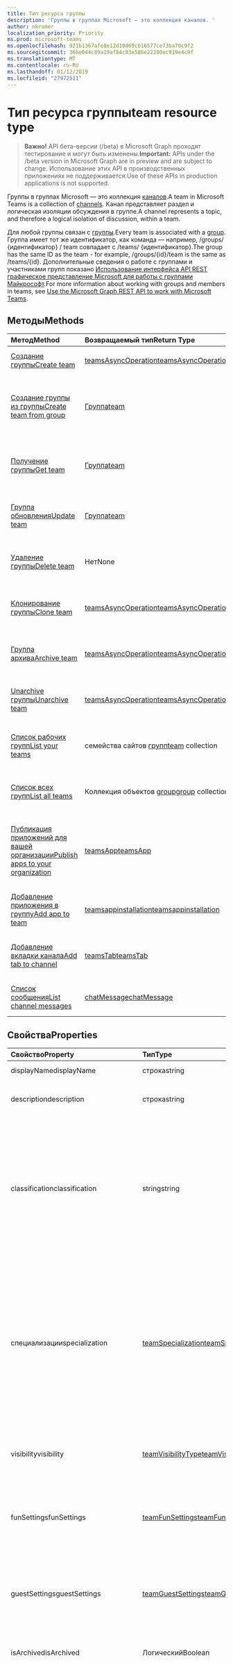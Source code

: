 ```yaml
---
title: Тип ресурса группы
description: 'Группы в группах Microsoft — это коллекция каналов. '
author: nkramer
localization_priority: Priority
ms.prod: microsoft-teams
ms.openlocfilehash: 921b1367afe8e12d10d69cb16577ce73ba70c9f2
ms.sourcegitcommit: 36be044c89a19af84c93e586e22200ec919e4c9f
ms.translationtype: MT
ms.contentlocale: ru-RU
ms.lasthandoff: 01/12/2019
ms.locfileid: "27972511"
---
```

# <a name="team-resource-type"></a><span data-ttu-id="34ca6-103">Тип ресурса группы</span><span class="sxs-lookup"><span data-stu-id="34ca6-103">team resource type</span></span>

> <span data-ttu-id="34ca6-104">**Важно!** API бета-версии (/beta) в Microsoft Graph проходят тестирование и могут быть изменены.</span><span class="sxs-lookup"><span data-stu-id="34ca6-104">**Important:** APIs under the /beta version in Microsoft Graph are in preview and are subject to change.</span></span> <span data-ttu-id="34ca6-105">Использование этих API в производственных приложениях не поддерживается.</span><span class="sxs-lookup"><span data-stu-id="34ca6-105">Use of these APIs in production applications is not supported.</span></span>

<span data-ttu-id="34ca6-106">Группы в группах Microsoft — это коллекция [каналов](channel.md).</span><span class="sxs-lookup"><span data-stu-id="34ca6-106">A team in Microsoft Teams is a collection of [channels](channel.md).</span></span> <span data-ttu-id="34ca6-107">Канал представляет раздел и логическая изоляции обсуждения в группе.</span><span class="sxs-lookup"><span data-stu-id="34ca6-107">A channel represents a topic, and therefore a logical isolation of discussion, within a team.</span></span>

<span data-ttu-id="34ca6-108">Для любой группы связан с [группы](../resources/group.md).</span><span class="sxs-lookup"><span data-stu-id="34ca6-108">Every team is associated with a [group](../resources/group.md).</span></span>
<span data-ttu-id="34ca6-109">Группа имеет тот же идентификатор, как команда — например, /groups/ {идентификатор} / team совпадает с /teams/ {идентификатор}.</span><span class="sxs-lookup"><span data-stu-id="34ca6-109">The group has the same ID as the team - for example, /groups/{id}/team is the same as /teams/{id}.</span></span>
<span data-ttu-id="34ca6-110">Дополнительные сведения о работе с группами и участниками групп показано [Использование интерфейса API REST графическое представление Microsoft для работы с группами Майкрософт](teams-api-overview.md).</span><span class="sxs-lookup"><span data-stu-id="34ca6-110">For more information about working with groups and members in teams, see [Use the Microsoft Graph REST API to work with Microsoft Teams](teams-api-overview.md).</span></span>

## <a name="methods"></a><span data-ttu-id="34ca6-111">Методы</span><span class="sxs-lookup"><span data-stu-id="34ca6-111">Methods</span></span>

| <span data-ttu-id="34ca6-112">Метод</span><span class="sxs-lookup"><span data-stu-id="34ca6-112">Method</span></span>       | <span data-ttu-id="34ca6-113">Возвращаемый тип</span><span class="sxs-lookup"><span data-stu-id="34ca6-113">Return Type</span></span>  |<span data-ttu-id="34ca6-114">Описание</span><span class="sxs-lookup"><span data-stu-id="34ca6-114">Description</span></span>|
|:---------------|:--------|:----------|
|[<span data-ttu-id="34ca6-115">Создание группы</span><span class="sxs-lookup"><span data-stu-id="34ca6-115">Create team</span></span>](../api/team-post.md) | [<span data-ttu-id="34ca6-116">teamsAsyncOperation</span><span class="sxs-lookup"><span data-stu-id="34ca6-116">teamsAsyncOperation</span></span>](teamsasyncoperation.md) | <span data-ttu-id="34ca6-117">Создание группы «с нуля».</span><span class="sxs-lookup"><span data-stu-id="34ca6-117">Create a team from scratch.</span></span> |
|[<span data-ttu-id="34ca6-118">Создание группы из группы</span><span class="sxs-lookup"><span data-stu-id="34ca6-118">Create team from group</span></span>](../api/team-put-teams.md) | [<span data-ttu-id="34ca6-119">Группа</span><span class="sxs-lookup"><span data-stu-id="34ca6-119">team</span></span>](team.md) | <span data-ttu-id="34ca6-120">Создание новой группы или добавление группы к существующей группе.</span><span class="sxs-lookup"><span data-stu-id="34ca6-120">Create a new team, or add a team to an existing group.</span></span>|
|[<span data-ttu-id="34ca6-121">Получение группы</span><span class="sxs-lookup"><span data-stu-id="34ca6-121">Get team</span></span>](../api/team-get.md) | [<span data-ttu-id="34ca6-122">Группа</span><span class="sxs-lookup"><span data-stu-id="34ca6-122">team</span></span>](team.md) | <span data-ttu-id="34ca6-123">Извлечение свойств и связи из указанной группы.</span><span class="sxs-lookup"><span data-stu-id="34ca6-123">Retrieve the properties and relationships of the specified team.</span></span>|
|[<span data-ttu-id="34ca6-124">Группа обновления</span><span class="sxs-lookup"><span data-stu-id="34ca6-124">Update team</span></span>](../api/team-update.md) | [<span data-ttu-id="34ca6-125">Группа</span><span class="sxs-lookup"><span data-stu-id="34ca6-125">team</span></span>](team.md) |<span data-ttu-id="34ca6-126">Обновление свойств указанной группы.</span><span class="sxs-lookup"><span data-stu-id="34ca6-126">Update the properties of the specified team.</span></span> |
|[<span data-ttu-id="34ca6-127">Удаление группы</span><span class="sxs-lookup"><span data-stu-id="34ca6-127">Delete team</span></span>](/graph/api/group-delete?view=graph-rest-1.0) | <span data-ttu-id="34ca6-128">Нет</span><span class="sxs-lookup"><span data-stu-id="34ca6-128">None</span></span> |<span data-ttu-id="34ca6-129">Удаление группы и его связанную группу.</span><span class="sxs-lookup"><span data-stu-id="34ca6-129">Delete the team and its associated group.</span></span> |
|[<span data-ttu-id="34ca6-130">Клонирование группы</span><span class="sxs-lookup"><span data-stu-id="34ca6-130">Clone team</span></span>](../api/team-clone.md) | [<span data-ttu-id="34ca6-131">teamsAsyncOperation</span><span class="sxs-lookup"><span data-stu-id="34ca6-131">teamsAsyncOperation</span></span>](../resources/teamsasyncoperation.md) |<span data-ttu-id="34ca6-132">Скопируйте группа и его связанную группу.</span><span class="sxs-lookup"><span data-stu-id="34ca6-132">Copy the team and its associated group.</span></span> |
|[<span data-ttu-id="34ca6-133">Группа архива</span><span class="sxs-lookup"><span data-stu-id="34ca6-133">Archive team</span></span>](../api/team-archive.md) | [<span data-ttu-id="34ca6-134">teamsAsyncOperation</span><span class="sxs-lookup"><span data-stu-id="34ca6-134">teamsAsyncOperation</span></span>](../resources/teamsasyncoperation.md) |<span data-ttu-id="34ca6-135">Поместите группа в состояние только для чтения.</span><span class="sxs-lookup"><span data-stu-id="34ca6-135">Put the team in a read-only state.</span></span> |
|[<span data-ttu-id="34ca6-136">Unarchive группы</span><span class="sxs-lookup"><span data-stu-id="34ca6-136">Unarchive team</span></span>](../api/team-unarchive.md) | [<span data-ttu-id="34ca6-137">teamsAsyncOperation</span><span class="sxs-lookup"><span data-stu-id="34ca6-137">teamsAsyncOperation</span></span>](../resources/teamsasyncoperation.md) |<span data-ttu-id="34ca6-138">Восстановите группа в состояние чтение запись.</span><span class="sxs-lookup"><span data-stu-id="34ca6-138">Restore the team to a read-write state.</span></span> |
|[<span data-ttu-id="34ca6-139">Список рабочих групп</span><span class="sxs-lookup"><span data-stu-id="34ca6-139">List your teams</span></span>](../api/user-list-joinedteams.md) | <span data-ttu-id="34ca6-140">семейства сайтов [групп](team.md)</span><span class="sxs-lookup"><span data-stu-id="34ca6-140">[team](team.md) collection</span></span> | <span data-ttu-id="34ca6-141">Список групп, которые вы являетесь членом.</span><span class="sxs-lookup"><span data-stu-id="34ca6-141">List the teams you are a member of.</span></span> |
|[<span data-ttu-id="34ca6-142">Список всех групп</span><span class="sxs-lookup"><span data-stu-id="34ca6-142">List all teams</span></span>](/graph/teams-list-all-teams) | <span data-ttu-id="34ca6-143">Коллекция объектов [group](group.md)</span><span class="sxs-lookup"><span data-stu-id="34ca6-143">[group](group.md) collection</span></span> | <span data-ttu-id="34ca6-144">Список всех групп, которые имеют группами.</span><span class="sxs-lookup"><span data-stu-id="34ca6-144">List all groups that have teams.</span></span> |
|[<span data-ttu-id="34ca6-145">Публикация приложений для вашей организации</span><span class="sxs-lookup"><span data-stu-id="34ca6-145">Publish apps to your organization</span></span>](../resources/teamsapp.md)| [<span data-ttu-id="34ca6-146">teamsApp</span><span class="sxs-lookup"><span data-stu-id="34ca6-146">teamsApp</span></span>](../resources/teamsapp.md) | <span data-ttu-id="34ca6-147">Создание групп приложений видимым только для вашей организации.</span><span class="sxs-lookup"><span data-stu-id="34ca6-147">Create Teams apps visible only to your organization.</span></span> |
|[<span data-ttu-id="34ca6-148">Добавление приложения в группу</span><span class="sxs-lookup"><span data-stu-id="34ca6-148">Add app to team</span></span>](../api/teamsappinstallation-add.md) | [<span data-ttu-id="34ca6-149">teamsappinstallation</span><span class="sxs-lookup"><span data-stu-id="34ca6-149">teamsappinstallation</span></span>](teamsappinstallation.md) | <span data-ttu-id="34ca6-150">Добавляет (установить) приложения в группу.</span><span class="sxs-lookup"><span data-stu-id="34ca6-150">Adds (installs) an app to a team.</span></span>|
|[<span data-ttu-id="34ca6-151">Добавление вкладки канала</span><span class="sxs-lookup"><span data-stu-id="34ca6-151">Add tab to channel</span></span>](../api/teamstab-add.md) | [<span data-ttu-id="34ca6-152">teamsTab</span><span class="sxs-lookup"><span data-stu-id="34ca6-152">teamsTab</span></span>](../resources/teamstab.md) | <span data-ttu-id="34ca6-153">Добавляет (установить) вкладки канал группы.</span><span class="sxs-lookup"><span data-stu-id="34ca6-153">Adds (installs) a tab to a team's channel.</span></span>|
|[<span data-ttu-id="34ca6-154">Список сообщения</span><span class="sxs-lookup"><span data-stu-id="34ca6-154">List channel messages</span></span>](../api/channel-list-messages.md)  | [<span data-ttu-id="34ca6-155">chatMessage</span><span class="sxs-lookup"><span data-stu-id="34ca6-155">chatMessage</span></span>](../resources/chatmessage.md) | [<span data-ttu-id="34ca6-156">Получение сообщений в канале</span><span class="sxs-lookup"><span data-stu-id="34ca6-156">Get messages in a channel</span></span>](../api/channel-list-messages.md) |

## <a name="properties"></a><span data-ttu-id="34ca6-157">Свойства</span><span class="sxs-lookup"><span data-stu-id="34ca6-157">Properties</span></span>

| <span data-ttu-id="34ca6-158">Свойство</span><span class="sxs-lookup"><span data-stu-id="34ca6-158">Property</span></span> | <span data-ttu-id="34ca6-159">Тип</span><span class="sxs-lookup"><span data-stu-id="34ca6-159">Type</span></span>   | <span data-ttu-id="34ca6-160">Описание</span><span class="sxs-lookup"><span data-stu-id="34ca6-160">Description</span></span> |
|:---------------|:--------|:----------|
|<span data-ttu-id="34ca6-161">displayName</span><span class="sxs-lookup"><span data-stu-id="34ca6-161">displayName</span></span>|<span data-ttu-id="34ca6-162">строка</span><span class="sxs-lookup"><span data-stu-id="34ca6-162">string</span></span>| <span data-ttu-id="34ca6-163">Имя группы.</span><span class="sxs-lookup"><span data-stu-id="34ca6-163">The name of the team.</span></span> |
|<span data-ttu-id="34ca6-164">description</span><span class="sxs-lookup"><span data-stu-id="34ca6-164">description</span></span>|<span data-ttu-id="34ca6-165">строка</span><span class="sxs-lookup"><span data-stu-id="34ca6-165">string</span></span>| <span data-ttu-id="34ca6-166">Необязательное описание для группы.</span><span class="sxs-lookup"><span data-stu-id="34ca6-166">An optional description for the team.</span></span> |
|<span data-ttu-id="34ca6-167">classification</span><span class="sxs-lookup"><span data-stu-id="34ca6-167">classification</span></span>|<span data-ttu-id="34ca6-168">string</span><span class="sxs-lookup"><span data-stu-id="34ca6-168">string</span></span>| <span data-ttu-id="34ca6-169">Дополнительные метки.</span><span class="sxs-lookup"><span data-stu-id="34ca6-169">An optional label.</span></span> <span data-ttu-id="34ca6-170">Обычно описывает конфиденциальности данных или бизнес-рабочей группы.</span><span class="sxs-lookup"><span data-stu-id="34ca6-170">Typically describes the data or business sensitivity of the team.</span></span> <span data-ttu-id="34ca6-171">Должно соответствовать одному из набора предварительно настроенные в каталоге клиента.</span><span class="sxs-lookup"><span data-stu-id="34ca6-171">Must match one of a pre-configured set in the tenant's directory.</span></span> |
|<span data-ttu-id="34ca6-172">специализации</span><span class="sxs-lookup"><span data-stu-id="34ca6-172">specialization</span></span>|[<span data-ttu-id="34ca6-173">teamSpecialization</span><span class="sxs-lookup"><span data-stu-id="34ca6-173">teamSpecialization</span></span>](teamspecialization.md)| <span data-ttu-id="34ca6-174">Необязательное.</span><span class="sxs-lookup"><span data-stu-id="34ca6-174">Optional.</span></span> <span data-ttu-id="34ca6-175">Указывает, будет ли команда предназначена для конкретного варианта использования.</span><span class="sxs-lookup"><span data-stu-id="34ca6-175">Indicates whether the team is intended for a particular use case.</span></span>  <span data-ttu-id="34ca6-176">Специализация каждой группы имеет доступ к уникальное поведение и каждый раз, нацелено на пример его использования.</span><span class="sxs-lookup"><span data-stu-id="34ca6-176">Each team specialization has access to unique behaviors and experiences targeted to its use case.</span></span> |
|<span data-ttu-id="34ca6-177">visibility</span><span class="sxs-lookup"><span data-stu-id="34ca6-177">visibility</span></span>|[<span data-ttu-id="34ca6-178">teamVisibilityType</span><span class="sxs-lookup"><span data-stu-id="34ca6-178">teamVisibilityType</span></span>](teamvisibilitytype.md)| <span data-ttu-id="34ca6-179">Видимость группы и группы.</span><span class="sxs-lookup"><span data-stu-id="34ca6-179">The visibility of a the group and team.</span></span> <span data-ttu-id="34ca6-180">Значения по умолчанию на Public.</span><span class="sxs-lookup"><span data-stu-id="34ca6-180">Defaults to Public.</span></span> |
|<span data-ttu-id="34ca6-181">funSettings</span><span class="sxs-lookup"><span data-stu-id="34ca6-181">funSettings</span></span>|[<span data-ttu-id="34ca6-182">teamFunSettings</span><span class="sxs-lookup"><span data-stu-id="34ca6-182">teamFunSettings</span></span>](teamfunsettings.md) |<span data-ttu-id="34ca6-183">Параметры для настройки использования Giphy, memes и наклейки рабочих групп.</span><span class="sxs-lookup"><span data-stu-id="34ca6-183">Settings to configure use of Giphy, memes, and stickers in the team.</span></span>|
|<span data-ttu-id="34ca6-184">guestSettings</span><span class="sxs-lookup"><span data-stu-id="34ca6-184">guestSettings</span></span>|[<span data-ttu-id="34ca6-185">teamGuestSettings</span><span class="sxs-lookup"><span data-stu-id="34ca6-185">teamGuestSettings</span></span>](teamguestsettings.md) |<span data-ttu-id="34ca6-186">Параметры для настройки ли гости могут создать, обновить или удалить каналы рабочих групп.</span><span class="sxs-lookup"><span data-stu-id="34ca6-186">Settings to configure whether guests can create, update, or delete channels in the team.</span></span>|
|<span data-ttu-id="34ca6-187">isArchived</span><span class="sxs-lookup"><span data-stu-id="34ca6-187">isArchived</span></span>|<span data-ttu-id="34ca6-188">Логический</span><span class="sxs-lookup"><span data-stu-id="34ca6-188">Boolean</span></span>|<span data-ttu-id="34ca6-189">Является ли эта группа в режиме только для чтения.</span><span class="sxs-lookup"><span data-stu-id="34ca6-189">Whether this team is in read-only mode.</span></span> |
|<span data-ttu-id="34ca6-190">memberSettings</span><span class="sxs-lookup"><span data-stu-id="34ca6-190">memberSettings</span></span>|[<span data-ttu-id="34ca6-191">teamMemberSettings</span><span class="sxs-lookup"><span data-stu-id="34ca6-191">teamMemberSettings</span></span>](teammembersettings.md) |<span data-ttu-id="34ca6-192">Параметры для настройки ли члены могут выполнять определенные действия, например, создание каналов и добавьте программы-роботы, рабочих групп.</span><span class="sxs-lookup"><span data-stu-id="34ca6-192">Settings to configure whether members can perform certain actions, for example, create channels and add bots, in the team.</span></span>|
|<span data-ttu-id="34ca6-193">messagingSettings</span><span class="sxs-lookup"><span data-stu-id="34ca6-193">messagingSettings</span></span>|[<span data-ttu-id="34ca6-194">teamMessagingSettings</span><span class="sxs-lookup"><span data-stu-id="34ca6-194">teamMessagingSettings</span></span>](teammessagingsettings.md) |<span data-ttu-id="34ca6-195">Параметры для настройки системы обмена сообщениями и упоминания рабочих групп.</span><span class="sxs-lookup"><span data-stu-id="34ca6-195">Settings to configure messaging and mentions in the team.</span></span>|
|<span data-ttu-id="34ca6-196">webUrl</span><span class="sxs-lookup"><span data-stu-id="34ca6-196">webUrl</span></span>|<span data-ttu-id="34ca6-197">String (только для чтения)</span><span class="sxs-lookup"><span data-stu-id="34ca6-197">string (readonly)</span></span> | <span data-ttu-id="34ca6-198">Гиперссылка, будут поступать на группы в клиенте группами Майкрософт.</span><span class="sxs-lookup"><span data-stu-id="34ca6-198">A hyperlink that will go to the team in the Microsoft Teams client.</span></span> <span data-ttu-id="34ca6-199">Это URL-адрес, который вы получаете при щелкните правой кнопкой мыши группы в клиенте Microsoft группы и выберите **получить ссылку на группы**.</span><span class="sxs-lookup"><span data-stu-id="34ca6-199">This is the URL that you get when you right-click a team in the Microsoft Teams client and select **Get link to team**.</span></span> <span data-ttu-id="34ca6-200">Этот URL-адрес должен быть обрабатываются как непрозрачный больших двоичных объектов и не синтаксический анализ.</span><span class="sxs-lookup"><span data-stu-id="34ca6-200">This URL should be treated as an opaque blob, and not parsed.</span></span> |

## <a name="relationships"></a><span data-ttu-id="34ca6-201">Связи</span><span class="sxs-lookup"><span data-stu-id="34ca6-201">Relationships</span></span>

| <span data-ttu-id="34ca6-202">Связь</span><span class="sxs-lookup"><span data-stu-id="34ca6-202">Relationship</span></span> | <span data-ttu-id="34ca6-203">Тип</span><span class="sxs-lookup"><span data-stu-id="34ca6-203">Type</span></span>   | <span data-ttu-id="34ca6-204">Описание</span><span class="sxs-lookup"><span data-stu-id="34ca6-204">Description</span></span> |
|:---------------|:--------|:----------|
|<span data-ttu-id="34ca6-205">apps</span><span class="sxs-lookup"><span data-stu-id="34ca6-205">apps</span></span>|<span data-ttu-id="34ca6-206">[teamsApp](teamsapp.md) коллекции</span><span class="sxs-lookup"><span data-stu-id="34ca6-206">[teamsApp](teamsapp.md) collection</span></span>| <span data-ttu-id="34ca6-207">(Устаревший) Приложения, установленные в этой группе.</span><span class="sxs-lookup"><span data-stu-id="34ca6-207">(Obsolete) The apps installed in this team.</span></span>|
|<span data-ttu-id="34ca6-208">каналы</span><span class="sxs-lookup"><span data-stu-id="34ca6-208">channels</span></span>|<span data-ttu-id="34ca6-209">Коллекция [канала](channel.md)</span><span class="sxs-lookup"><span data-stu-id="34ca6-209">[channel](channel.md) collection</span></span>|<span data-ttu-id="34ca6-210">Коллекция каналы & сообщения, связанный с группой.</span><span class="sxs-lookup"><span data-stu-id="34ca6-210">The collection of channels & messages associated with the team.</span></span>|
|<span data-ttu-id="34ca6-211">installedApps</span><span class="sxs-lookup"><span data-stu-id="34ca6-211">installedApps</span></span>|<span data-ttu-id="34ca6-212">[teamsAppInstallation](teamsappinstallation.md) коллекции</span><span class="sxs-lookup"><span data-stu-id="34ca6-212">[teamsAppInstallation](teamsappinstallation.md) collection</span></span>|<span data-ttu-id="34ca6-213">Приложения, установленные в этой группе.</span><span class="sxs-lookup"><span data-stu-id="34ca6-213">The apps installed in this team.</span></span>|
|<span data-ttu-id="34ca6-214">owners</span><span class="sxs-lookup"><span data-stu-id="34ca6-214">owners</span></span>|[<span data-ttu-id="34ca6-215">user</span><span class="sxs-lookup"><span data-stu-id="34ca6-215">user</span></span>](user.md)| <span data-ttu-id="34ca6-216">Список владельцев в эту группу.</span><span class="sxs-lookup"><span data-stu-id="34ca6-216">The list of this team's owners.</span></span> |
|<span data-ttu-id="34ca6-217">template</span><span class="sxs-lookup"><span data-stu-id="34ca6-217">template</span></span>|[<span data-ttu-id="34ca6-218">teamsTemplate</span><span class="sxs-lookup"><span data-stu-id="34ca6-218">teamsTemplate</span></span>](teamstemplate.md)| <span data-ttu-id="34ca6-219">Шаблон, который был создан в эту группу.</span><span class="sxs-lookup"><span data-stu-id="34ca6-219">The template this team was created from.</span></span> |

## <a name="json-representation"></a><span data-ttu-id="34ca6-220">Представление JSON</span><span class="sxs-lookup"><span data-stu-id="34ca6-220">JSON representation</span></span>

<span data-ttu-id="34ca6-221">Ниже указано представление ресурса в формате JSON.</span><span class="sxs-lookup"><span data-stu-id="34ca6-221">The following is a JSON representation of the resource.</span></span>

<!-- {
  "blockType": "resource",
  "@odata.type": "microsoft.graph.team",
  "baseType": "microsoft.graph.entity"
}-->

```json
{  
  "guestSettings": {"@odata.type": "microsoft.graph.teamGuestSettings"},
  "memberSettings": {"@odata.type": "microsoft.graph.teamMemberSettings"},
  "messagingSettings": {"@odata.type": "microsoft.graph.teamMessagingSettings"},
  "funSettings": {"@odata.type": "microsoft.graph.teamFunSettings"},
  "isArchived": false,
  "webUrl": "https://...longUrl..."
}

```

<!-- uuid: 8fcb5dbc-d5aa-4681-8e31-b001d5168d79
2015-10-25 14:57:30 UTC -->
<!-- {
  "type": "#page.annotation",
  "description": "team resource",
  "keywords": "",
  "section": "documentation",
  "tocPath": ""
}-->

## <a name="see-also"></a><span data-ttu-id="34ca6-222">См. также</span><span class="sxs-lookup"><span data-stu-id="34ca6-222">See Also</span></span>
- [<span data-ttu-id="34ca6-223">Создание группы с группой</span><span class="sxs-lookup"><span data-stu-id="34ca6-223">Creating a group with a team</span></span>](/graph/teams-create-group-and-team)
- [<span data-ttu-id="34ca6-224">Обзор API групп</span><span class="sxs-lookup"><span data-stu-id="34ca6-224">Teams API Overview</span></span>](teams-api-overview.md)
